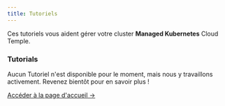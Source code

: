 ```yaml
---
title: Tutoriels
---
```


Ces tutoriels vous aident gérer votre cluster **Managed Kubernetes** Cloud Temple.

<div class="card">
  <h3>Tutorials</h3>
  <p>Aucun Tutoriel n'est disponible pour le moment, mais nous y travaillons activement. Revenez bientôt pour en savoir plus !</p>
  <a href="../" class="card-link">Accéder à la page d'accueil &rarr;</a>
</div>
